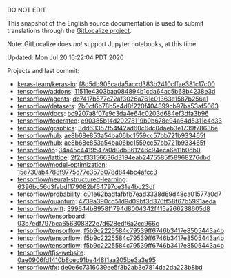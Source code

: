 DO NOT EDIT

This snapshot of the English source documentation is used to submit translations
through the [GitLocalize project](https://gitlocalize.com/repo/4592/).

Note: GitLocalize does *not* support Jupyter notebooks, at this time.

Updated: Mon Jul 20 16:22:04 PDT 2020

Projects and last commit:

- [keras-team/keras-io](https://github.com/keras-team/keras-io/tree/master/tf): [f8d5db905cada5accd383b2410cffae381c17c00](https://github.com/keras-team/keras-io/commit/f8d5db905cada5accd383b2410cffae381c17c00)
- [tensorflow/addons](https://github.com/tensorflow/addons/tree/master/docs): [11511e4303baa084894b1cda64ac5b68b4238e3d](https://github.com/tensorflow/addons/commit/11511e4303baa084894b1cda64ac5b68b4238e3d)
- [tensorflow/agents](https://github.com/tensorflow/agents/tree/master/docs): [dc7417b577c72af3026a761e01363e1587b256a1](https://github.com/tensorflow/agents/commit/dc7417b577c72af3026a761e01363e1587b256a1)
- [tensorflow/datasets](https://github.com/tensorflow/datasets/tree/master/docs): [2b0cf6b78b5e4d8f220f404899cb97ba53af5063](https://github.com/tensorflow/datasets/commit/2b0cf6b78b5e4d8f220f404899cb97ba53af5063)
- [tensorflow/docs](https://github.com/tensorflow/docs/tree/master/site/en): [bc9207a8f07e9c3da4e64c0203d684ef3dfa3b96](https://github.com/tensorflow/docs/commit/bc9207a8f07e9c3da4e64c0203d684ef3dfa3b96)
- [tensorflow/federated](https://github.com/tensorflow/federated/tree/master/docs): [e90385b14d20278119b0b678e94a64d5311c4e33](https://github.com/tensorflow/federated/commit/e90385b14d20278119b0b678e94a64d5311c4e33)
- [tensorflow/graphics](https://github.com/tensorflow/graphics/tree/master/tensorflow_graphics/g3doc): [3dd63357f54f42ad60c6dc0daeb3e1739f7863be](https://github.com/tensorflow/graphics/commit/3dd63357f54f42ad60c6dc0daeb3e1739f7863be)
- [tensorflow/hub](https://github.com/tensorflow/hub/tree/master/docs): [ae8b68e853a54ba06bc1559cc57bb721b933465f](https://github.com/tensorflow/hub/commit/ae8b68e853a54ba06bc1559cc57bb721b933465f)
- [tensorflow/hub](https://github.com/tensorflow/hub/tree/master/examples/colab): [ae8b68e853a54ba06bc1559cc57bb721b933465f](https://github.com/tensorflow/hub/commit/ae8b68e853a54ba06bc1559cc57bb721b933465f)
- [tensorflow/io](https://github.com/tensorflow/io/tree/master/docs): [34a45c4419547a0d0db861246c94eca6e11b0db0](https://github.com/tensorflow/io/commit/34a45c4419547a0d0db861246c94eca6e11b0db0)
- [tensorflow/lattice](https://github.com/tensorflow/lattice/tree/master/docs): [2f2cf33156636d3194eab2475585f58968276dbd](https://github.com/tensorflow/lattice/commit/2f2cf33156636d3194eab2475585f58968276dbd)
- [tensorflow/model-optimization](https://github.com/tensorflow/model-optimization/tree/master/tensorflow_model_optimization/g3doc): [15e730ab4788f9775c77e3576078d844bc4afcc3](https://github.com/tensorflow/model-optimization/commit/15e730ab4788f9775c77e3576078d844bc4afcc3)
- [tensorflow/neural-structured-learning](https://github.com/tensorflow/neural-structured-learning/tree/master/g3doc): [6396bc56d3fabdf179082bf64797ce31e4bc23df](https://github.com/tensorflow/neural-structured-learning/commit/6396bc56d3fabdf179082bf64797ce31e4bc23df)
- [tensorflow/probability](https://github.com/tensorflow/probability/tree/master/tensorflow_probability/g3doc): [c01e62badfafbfb7ead3338d69d48ca01577a0d7](https://github.com/tensorflow/probability/commit/c01e62badfafbfb7ead3338d69d48ca01577a0d7)
- [tensorflow/quantum](https://github.com/tensorflow/quantum/tree/master/docs): [4739a390cd51d9d09bf3d376ff58f67b5991aeda](https://github.com/tensorflow/quantum/commit/4739a390cd51d9d09bf3d376ff58f67b5991aeda)
- [tensorflow/swift](https://github.com/tensorflow/swift/tree/master/docs/site): [399644b8958f1794d8004342f415a266238605d8](https://github.com/tensorflow/swift/commit/399644b8958f1794d8004342f415a266238605d8)
- [tensorflow/tensorboard](https://github.com/tensorflow/tensorboard/tree/master/docs): [03b7edf797bca656308322e7d628edf6a2cc966c](https://github.com/tensorflow/tensorboard/commit/03b7edf797bca656308322e7d628edf6a2cc966c)
- [tensorflow/tensorflow](https://github.com/tensorflow/tensorflow/tree/master/tensorflow/compiler/mlir/g3doc): [f5b9c2225584c79539ff6746b3417e8505443a4b](https://github.com/tensorflow/tensorflow/commit/f5b9c2225584c79539ff6746b3417e8505443a4b)
- [tensorflow/tensorflow](https://github.com/tensorflow/tensorflow/tree/master/tensorflow/compiler/xla/g3doc): [f5b9c2225584c79539ff6746b3417e8505443a4b](https://github.com/tensorflow/tensorflow/commit/f5b9c2225584c79539ff6746b3417e8505443a4b)
- [tensorflow/tensorflow](https://github.com/tensorflow/tensorflow/tree/master/tensorflow/lite/g3doc): [f5b9c2225584c79539ff6746b3417e8505443a4b](https://github.com/tensorflow/tensorflow/commit/f5b9c2225584c79539ff6746b3417e8505443a4b)
- [tensorflow/tfjs-website](https://github.com/tensorflow/tfjs-website/tree/master/docs): [0ae0906fd1410b8cec91be448f1aa205be3a3e95](https://github.com/tensorflow/tfjs-website/commit/0ae0906fd1410b8cec91be448f1aa205be3a3e95)
- [tensorflow/tfx](https://github.com/tensorflow/tfx/tree/master/docs): [de0e6c7316039ee5f3b2ab3e7814da2da223b8bd](https://github.com/tensorflow/tfx/commit/de0e6c7316039ee5f3b2ab3e7814da2da223b8bd)

